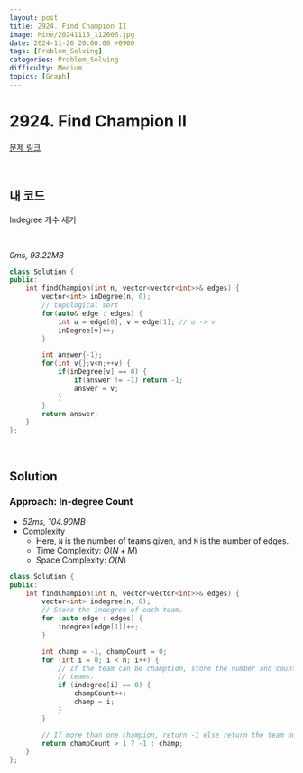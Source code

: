 ```yaml
---
layout: post
title: 2924. Find Champion II
image: Mine/20241115_112606.jpg
date: 2024-11-26 20:00:00 +0900
tags: [Problem_Solving]
categories: Problem_Solving
difficulty: Medium
topics: [Graph]
---
```


# 2924. Find Champion II
[문제 링크](https://leetcode.com/problems/find-champion-ii/description/?envType=daily-question&envId=2024-11-26)

<br/>

## 내 코드
Indegree 개수 세기

<br/>

*0ms, 93.22MB*
```cpp
class Solution {
public:
    int findChampion(int n, vector<vector<int>>& edges) {
        vector<int> inDegree(n, 0);
        // topological sort
        for(auto& edge : edges) {
            int u = edge[0], v = edge[1]; // u -> v
            inDegree[v]++;
        }

        int answer{-1};
        for(int v{};v<n;++v) {
            if(inDegree[v] == 0) {
                if(answer != -1) return -1;
                answer = v;
            }
        }
        return answer;
    }
};
```

<br/>

## Solution

### Approach: In-degree Count
- *52ms, 104.90MB*
- Complexity
  - Here, `N` is the number of teams given, and `M` is the number of edges.
  - Time Complexity: $O(N + M)$
  - Space Complexity: $O(N)$

```cpp
class Solution {
public:
    int findChampion(int n, vector<vector<int>>& edges) {
        vector<int> indegree(n, 0);
        // Store the indegree of each team.
        for (auto edge : edges) {
            indegree[edge[1]]++;
        }

        int champ = -1, champCount = 0;
        for (int i = 0; i < n; i++) {
            // If the team can be chamption, store the number and count of such
            // teams.
            if (indegree[i] == 0) {
                champCount++;
                champ = i;
            }
        }

        // If more than one champion, return -1 else return the team number.
        return champCount > 1 ? -1 : champ;
    }
};
```

<br/>
